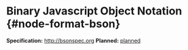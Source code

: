 # Binary Javascript Object Notation {#node-format-bson}

**Specification:** http://bsonspec.org
**Planned:** [planned](https://git.rwth-aachen.de/acs/public/villas/node/tree/format-bson)
